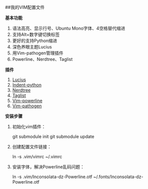 
##我的VIM配置文件

**基本功能**

1. 语法高亮、显示行号、Ubuntu Mono字体、4空格替代缩进
2. 支持Alt+数字键切换标签
3. 更好的支持Python缩进
4. 深色养眼主题Lucius
5. 用Vim-pathogen管理插件
6. Powerline、Nerdtree、Taglist

**插件**

1. [Lucius](https://github.com/vim-scripts/Lucius)
2. [Indent-python](https://github.com/hynek/vim-python-pep8-indent)
3. [Nerdtree](https://github.com/scrooloose/nerdtree)
4. [Taglist](https://github.com/vim-scripts/taglist.vim)
5. [Vim-powerline](https://github.com/Lokaltog/vim-powerline)
6. [Vim-pathogen](https://github.com/tpope/vim-pathogen)

**安装步骤**

1. 初始化vim插件：

	git submodule init
	git submodule update

2. 创建配置文件链接：

	ln -s .vim/vimrc ~/.vimrc

3. 安装字体，解决Powerline乱码问题：

	ln -s .vim/Inconsolata-dz-Powerline.otf ~/.fonts/Inconsolata-dz-Powerline.otf
